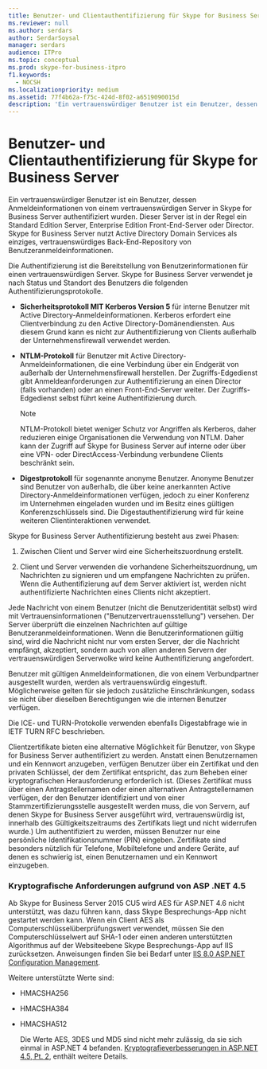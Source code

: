 ```yaml
---
title: Benutzer- und Clientauthentifizierung für Skype for Business Server
ms.reviewer: null
ms.author: serdars
author: SerdarSoysal
manager: serdars
audience: ITPro
ms.topic: conceptual
ms.prod: skype-for-business-itpro
f1.keywords:
  - NOCSH
ms.localizationpriority: medium
ms.assetid: 77f4b62a-f75c-424d-8f02-a6519090015d
description: 'Ein vertrauenswürdiger Benutzer ist ein Benutzer, dessen Anmeldeinformationen von einem vertrauenswürdigen Server in Skype for Business Server authentifiziert wurden. Dieser Server ist in der Regel ein Standard Edition Server, Enterprise Edition Front-End-Server oder Director. Skype for Business Server nutzt Active Directory Domain Services als einziges, vertrauenswürdiges Back-End-Repository von Benutzeranmeldeinformationen.'
---
```


# <a name="user-and-client-authentication-for-skype-for-business-server"></a>Benutzer- und Clientauthentifizierung für Skype for Business Server
 
Ein vertrauenswürdiger Benutzer ist ein Benutzer, dessen Anmeldeinformationen von einem vertrauenswürdigen Server in Skype for Business Server authentifiziert wurden. Dieser Server ist in der Regel ein Standard Edition Server, Enterprise Edition Front-End-Server oder Director. Skype for Business Server nutzt Active Directory Domain Services als einziges, vertrauenswürdiges Back-End-Repository von Benutzeranmeldeinformationen.
  
Die Authentifizierung ist die Bereitstellung von Benutzerinformationen für einen vertrauenswürdigen Server. Skype for Business Server verwendet je nach Status und Standort des Benutzers die folgenden Authentifizierungsprotokolle.
  
- **Sicherheitsprotokoll MIT Kerberos Version 5** für interne Benutzer mit Active Directory-Anmeldeinformationen. Kerberos erfordert eine Clientverbindung zu den Active Directory-Domänendiensten. Aus diesem Grund kann es nicht zur Authentifizierung von Clients außerhalb der Unternehmensfirewall verwendet werden.
    
- **NTLM-Protokoll** für Benutzer mit Active Directory-Anmeldeinformationen, die eine Verbindung über ein Endgerät von außerhalb der Unternehmensfirewall herstellen. Der Zugriffs-Edgedienst gibt Anmeldeanforderungen zur Authentifizierung an einen Director (falls vorhanden) oder an einen Front-End-Server weiter. Der Zugriffs-Edgedienst selbst führt keine Authentifizierung durch.
    
    > [!NOTE]
    > NTLM-Protokoll bietet weniger Schutz vor Angriffen als Kerberos, daher reduzieren einige Organisationen die Verwendung von NTLM. Daher kann der Zugriff auf Skype for Business Server auf interne oder über eine VPN- oder DirectAccess-Verbindung verbundene Clients beschränkt sein. 
  
- **Digestprotokoll** für sogenannte anonyme Benutzer. Anonyme Benutzer sind Benutzer von außerhalb, die über keine anerkannten Active Directory-Anmeldeinformationen verfügen, jedoch zu einer Konferenz im Unternehmen eingeladen wurden und im Besitz eines gültigen Konferenzschlüssels sind. Die Digestauthentifizierung wird für keine weiteren Clientinteraktionen verwendet.
    
Skype for Business Server Authentifizierung besteht aus zwei Phasen:
  
1. Zwischen Client und Server wird eine Sicherheitszuordnung erstellt.
    
2. Client und Server verwenden die vorhandene Sicherheitszuordnung, um Nachrichten zu signieren und um empfangene Nachrichten zu prüfen. Wenn die Authentifizierung auf dem Server aktiviert ist, werden nicht authentifizierte Nachrichten eines Clients nicht akzeptiert.
    
Jede Nachricht von einem Benutzer (nicht die Benutzeridentität selbst) wird mit Vertrauensinformationen ("Benutzervertrauensstellung") versehen. Der Server überprüft die einzelnen Nachrichten auf gültige Benutzeranmeldeinformationen. Wenn die Benutzerinformationen gültig sind, wird die Nachricht nicht nur vom ersten Server, der die Nachricht empfängt, akzeptiert, sondern auch von allen anderen Servern der vertrauenswürdigen Serverwolke wird keine Authentifizierung angefordert.
  
Benutzer mit gültigen Anmeldeinformationen, die von einem Verbundpartner ausgestellt wurden, werden als vertrauenswürdig eingestuft. Möglicherweise gelten für sie jedoch zusätzliche Einschränkungen, sodass sie nicht über dieselben Berechtigungen wie die internen Benutzer verfügen.
  
Die ICE- und TURN-Protokolle verwenden ebenfalls Digestabfrage wie in IETF TURN RFC beschrieben.
  
Clientzertifikate bieten eine alternative Möglichkeit für Benutzer, von Skype for Business Server authentifiziert zu werden. Anstatt einen Benutzernamen und ein Kennwort anzugeben, verfügen Benutzer über ein Zertifikat und den privaten Schlüssel, der dem Zertifikat entspricht, das zum Beheben einer kryptografischen Herausforderung erforderlich ist. (Dieses Zertifikat muss über einen Antragstellernamen oder einen alternativen Antragstellernamen verfügen, der den Benutzer identifiziert und von einer Stammzertifizierungsstelle ausgestellt werden muss, die von Servern, auf denen Skype for Business Server ausgeführt wird, vertrauenswürdig ist, innerhalb des Gültigkeitszeitraums des Zertifikats liegt und nicht widerrufen wurde.) Um authentifiziert zu werden, müssen Benutzer nur eine persönliche Identifikationsnummer (PIN) eingeben. Zertifikate sind besonders nützlich für Telefone, Mobiltelefone und andere Geräte, auf denen es schwierig ist, einen Benutzernamen und ein Kennwort einzugeben.
  
### <a name="cryptographic-requirements-due-to-asp-net-45"></a>Kryptografische Anforderungen aufgrund von ASP .NET 4.5 

Ab Skype for Business Server 2015 CU5 wird AES für ASP.NET 4.6 nicht unterstützt, was dazu führen kann, dass Skype Besprechungs-App nicht gestartet werden kann. Wenn ein Client AES als Computerschlüsselüberprüfungswert verwendet, müssen Sie den Computerschlüsselwert auf SHA-1 oder einen anderen unterstützten Algorithmus auf der Websiteebene Skype Besprechungs-App auf IIS zurücksetzen. Anweisungen finden Sie bei Bedarf unter [IIS 8.0 ASP.NET Configuration Management](/iis/get-started/whats-new-in-iis-8/iis-80-aspnet-configuration-management).
  
Weitere unterstützte Werte sind:
  
- HMACSHA256
    
- HMACSHA384
    
- HMACSHA512
    
  Die Werte AES, 3DES und MD5 sind nicht mehr zulässig, da sie sich einmal in ASP.NET 4 befanden. [Kryptografieverbesserungen in ASP.NET 4.5, Pt. 2](https://blogs.msdn.microsoft.com/webdev/2012/10/23/cryptographic-improvements-in-asp-net-4-5-pt-2/), enthält weitere Details.
